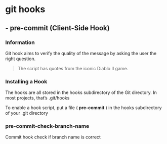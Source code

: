 # git hooks
## -  **pre-commit** (Client-Side Hook)
### Information

Git hook aims to verify the quality of the message by asking the user the right question. 
> The script has quotes from the iconic Diablo II game.
### Installing a Hook

The hooks are all stored in the hooks subdirectory of the Git directory. In most projects, that’s .git/hooks

To enable a hook script, put a file ( **pre-commit** ) in the hooks subdirectory of your .git directory


### pre-commit-check-branch-name

Commit hook check if branch name is correct
